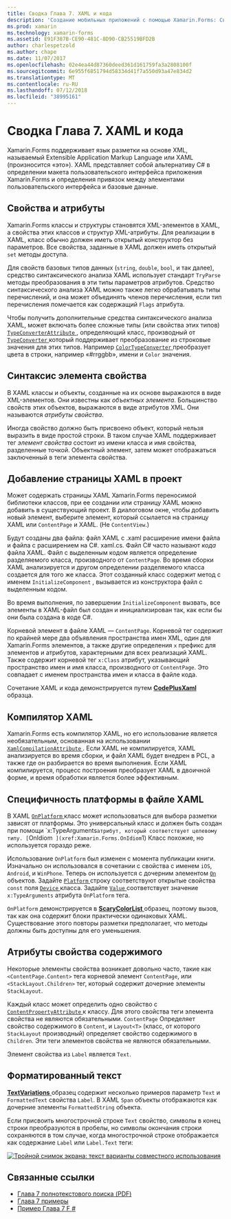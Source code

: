 ```yaml
---
title: Сводка Глава 7. XAML и кода
description: 'Создание мобильных приложений с помощью Xamarin.Forms: Сводка Глава 7. XAML и кода'
ms.prod: xamarin
ms.technology: xamarin-forms
ms.assetid: E91F387B-CE90-481C-8D90-CB25519BFD2B
author: charlespetzold
ms.author: chape
ms.date: 11/07/2017
ms.openlocfilehash: 02e4ea44d87360deed361d161759fa3a2808100f
ms.sourcegitcommit: 6e955f6851794d58334d41f7a550d93a47e834d2
ms.translationtype: MT
ms.contentlocale: ru-RU
ms.lasthandoff: 07/12/2018
ms.locfileid: "38995161"
---
```

# <a name="summary-of-chapter-7-xaml-vs-code"></a>Сводка Глава 7. XAML и кода

Xamarin.Forms поддерживает язык разметки на основе XML, называемый Extensible Application Markup Language или XAML (произносится «это»). XAML представляет собой альтернативу C# в определении макета пользовательского интерфейса приложения Xamarin.Forms и определения привязок между элементами пользовательского интерфейса и базовые данные.

## <a name="properties-and-attributes"></a>Свойства и атрибуты

Xamarin.Forms классы и структуры становятся XML-элементов в XAML, а свойства этих классов и структур XML-атрибуты. Для реализации в XAML, класс обычно должен иметь открытый конструктор без параметров. Все свойства, заданные в XAML должен иметь открытый `set` методы доступа.

Для свойств базовых типов данных (`string`, `double`, `bool`, и так далее), средство синтаксического анализа XAML использует стандарт `TryParse` методы преобразования в эти типы параметров атрибутов. Средство синтаксического анализа XAML можно также легко обрабатывать типы перечислений, и она может объединять членов перечисления, если тип перечисления помечается как содержащий `Flags` атрибута.

Чтобы получить дополнительные средства синтаксического анализа XAML, может включать более сложные типы (или свойства этих типов) [ `TypeConverterAttribute` ](xref:Xamarin.Forms.TypeConverterAttribute) , определяющий класс, производный от [ `TypeConverter` ](xref:Xamarin.Forms.TypeConverter) который поддерживает преобразование из строковые значения для этих типов. Например [ `ColorTypeConverter` ](xref:Xamarin.Forms.ColorTypeConverter) преобразует цвета в строки, например «#rrggbb», имени и `Color` значения.

## <a name="property-element-syntax"></a>Синтаксис элемента свойства

В XAML классы и объекты, созданные на их основе выражаются в виде XML-элементов. Они известны как *объектных элемента*. Большинство свойств этих объектов, выражаются в виде атрибутов XML. Они называются *атрибуты свойства*.

Иногда свойство должно быть присвоено объект, который нельзя выразить в виде простой строки. В таком случае XAML поддерживает тег *элемент свойства* состоит из имени класса и имя свойства, разделенные точкой. Объектный элемент, затем может отображаться заключенный в теги элемента свойства.

## <a name="adding-a-xaml-page-to-your-project"></a>Добавление страницы XAML в проект

Может содержать страницы XAML Xamarin.Forms переносимой библиотеки классов, при ее создании или страницу XAML можно добавить в существующий проект. В диалоговом окне, чтобы добавить новый элемент, выберите элемент, который ссылается на страницу XAML или `ContentPage` и XAML. (Не `ContentView`.)

Будут созданы два файла: файл XAML с .xaml расширение имени файла и файла с расширением на C#. xaml.cs. Файл C# часто называют *кода* файла XAML. Файл с выделенным кодом является определение разделяемого класса, производного от `ContentPage`. Во время сборки XAML анализируется и другом определении разделяемого класса создается для того же класса. Этот созданный класс содержит метод с именем `InitializeComponent` , вызывается из конструктора файл с выделенным кодом.

Во время выполнения, по завершении `InitializeComponent` вызвать, все элементы в XAML-файл был создан и инициализирован так, как если бы они была создана в коде C#.

Корневой элемент в файле XAML — `ContentPage`. Корневой тег содержит по крайней мере два объявления пространства имен XML, один для Xamarin.Forms элементов, а также другие определения `x` префикс для элементов и атрибутов, характерными для всех реализаций XAML. Также содержит корневой тег `x:Class` атрибут, указывающий пространство имен и имя класса, производного от `ContentPage`. Это совпадает с именем пространства имен и класса в файле кода.

Сочетание XAML и кода демонстрируется путем [ **CodePlusXaml** ](https://github.com/xamarin/xamarin-forms-book-samples/tree/master/Chapter07) образца.

## <a name="the-xaml-compiler"></a>Компилятор XAML

Xamarin.Forms есть компилятор XAML, но его использование является необязательным, основанная на использовании [ `XamlCompilationAttribute` ](xref:Xamarin.Forms.Xaml.XamlCompilationAttribute). Если XAML не компилируется, XAML анализируется во время сборки, и файл XAML будет внедрен в PCL, а также где он разбирается во время выполнения. Если XAML компилируется, процесс построения преобразует XAML в двоичной форме, и время обработки является более эффективным.

## <a name="platform-specificity-in-the-xaml-file"></a>Специфичность платформы в файле XAML

В XAML [ `OnPlatform` ](xref:Xamarin.Forms.OnPlatform`1) класс может использоваться для выбора разметки зависят от платформы. Это универсальный класс и должен быть создан при помощи `x:TypeArguments` атрибут, который соответствует целевому типу. [ `OnIdiom` ](xref:Xamarin.Forms.OnIdiom`1) Класс похожие, но используется гораздо реже.

Использование `OnPlatform` был изменен с момента публикации книги. Изначально он использовался в сочетании с свойства с именем `iOS`, `Android`, и `WinPhone`. Теперь он используется с дочерним элементом [ `On` ](xref:Xamarin.Forms.On) объектов. Задайте [ `Platform` ](xref:Xamarin.Forms.On.Platform) строку соответствуют открытые свойства `const` поля [ `Device` ](xref:Xamarin.Forms.Device) класса. Задайте [ `Value` ](xref:Xamarin.Forms.On.Value) соответствует значение `x:TypeArguments` атрибута `OnPlatform` тега.

`OnPlatform` демонстрируется в [ **ScaryColorList** ](https://github.com/xamarin/xamarin-forms-book-samples/tree/master/Chapter07/ScaryColorList) образец, поэтому вызов, так как она содержит блоки практически одинаковых XAML. Существование этого повторы разметки предполагает, что методы должны быть доступны для его уменьшения.

## <a name="the-content-property-attributes"></a>Атрибуты свойства содержимого

Некоторые элементы свойства возникает довольно часто, такие как `<ContentPage.Content>` тега корневой элемент `ContentPage`, или `<StackLayout.Children>` тег, который содержит дочерние элементы `StackLayout`.

Каждый класс может определить одно свойство с [ `ContentPropertyAttribute` ](xref:Xamarin.Forms.ContentPropertyAttribute) к классу. Для этого свойства теги элемента свойства не являются обязательными. `ContentPage` Определяет свойство содержимого в `Content`, и `Layout<T>` (класс, от которого `StackLayout` производный) определяет свойство содержимого в `Children`. Эти теги элементов свойства не являются обязательными.

Элемент свойства из `Label` является `Text`.

## <a name="formatted-text"></a>Форматированный текст

[ **TextVariations** ](https://github.com/xamarin/xamarin-forms-book-samples/tree/master/Chapter07/TextVariations) образец содержит несколько примеров параметр `Text` и `FormattedText` свойства `Label`. В XAML `Span` объекты отображаются как дочерние элементы `FormattedString` объекта.

 Если присвоить многострочной строке `Text` свойство, символы в конец строки преобразуются в пробелы, но символы окончания строки сохраняются в том случае, когда многострочной строке отображается как содержание `Label` или `Label.Text` теги:

 [![Тройной снимок экрана: текст варианты совместного использования](images/ch07fg03-small.png "вариации текст в формате")](images/ch07fg03-large.png#lightbox "вариантов форматирования текста")



## <a name="related-links"></a>Связанные ссылки

- [Глава 7 полнотекстового поиска (PDF)](https://download.xamarin.com/developer/xamarin-forms-book/XamarinFormsBook-Ch07-Apr2016.pdf)
- [Глава 7 примеры](https://github.com/xamarin/xamarin-forms-book-samples/tree/master/Chapter07)
- [Пример Глава 7 F #](https://github.com/xamarin/xamarin-forms-book-samples/tree/master/Chapter07/FS/CodePlusXaml)
